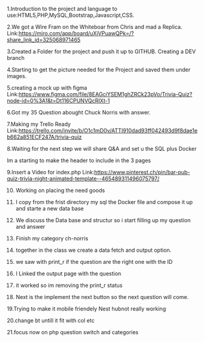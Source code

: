 1.Introduction to the project and language to use:HTML5,PHP,MySQL,Bootstrap,Javascript,CSS.

2.We got a Wire Fram on the Whiteboar from Chris and mad a Replica.
Link:https://miro.com/app/board/uXjVPuawQPk=/?share_link_id=325068971465

3.Created a Folder for the project and push it up to GITHUB. Creating a DEV branch

4.Starting to get the picture needed for the Project and saved them under images.

5.creating a mock up with figma 
Link:https://www.figma.com/file/8EAGciYSEM1ghZRCk23pVo/Trivia-Quiz?node-id=0%3A1&t=Dt116CPUNVQcRIXt-1

6.Got my 35 Question abought Chuck Norris with answer.

7.Making my Trello Ready
Link:https://trello.com/invite/b/O1c1mD0v/ATTI910dad93ff042493d9f8dae1eb662a851ECF247A/trivia-quiz

8.Waiting for the next step we will share Q&A and set u the SQL plus Docker

Im a starting to make the header to include in the 3 pages

9.Insert a Video for index.php 
Link:https://www.pinterest.ch/pin/bar-pub-quiz-trivia-night-animated-template--465489311496075797/

10. Working on placing the need goods

11. I copy from the frist directory my sql the Docker file and compose it up and starte a new data base

12. We discuss the Data base and structur so i start filling up my question and answer 

13. Finish my category ch-norris 

14. together in the class we create a data fetch and output option.

15. we saw with print_r if the question are the right one with the ID

16. I Linked the output page with the question

17. it worked so im removing the print_r status

18. Next is the implement the next button so the next question will come.

19.Trying to make it mobile friendely Nest hubnot really working

20.change bt untill it fit with col etc

21.focus now on php question switch and categories